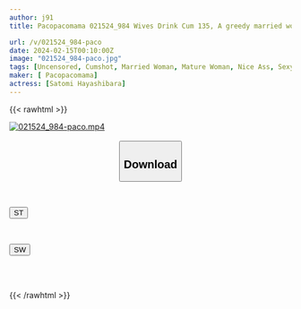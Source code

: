 ```yaml
---
author: j91
title: Pacopacomama 021524_984 Wives Drink Cum 135, A greedy married woman who swallows thick sperm three times Sstomi Hayashibara

url: /v/021524_984-paco
date: 2024-02-15T00:10:00Z
image: "021524_984-paco.jpg"
tags: [Uncensored, Cumshot, Married Woman, Mature Woman, Nice Ass, Sexy Legs, Shaved, Slender]
maker: [ Pacopacomama]
actress: [Satomi Hayashibara]
---
```



{{< rawhtml >}}

<div class="video" data-videoid="lWrjPD0z1ac7Q2W">
    <a href="javascript:;">
        <img src="/v/021524_984-paco/021524_984-paco.jpg" width="WIDTH" height="HEIGHT" alt="021524_984-paco.mp4" loading="lazy">
    </a>
</div>

<script type="text/javascript" src="https://j91.asia/asset/on-demand-st.js"></script>

<br>
  <link rel="stylesheet" href="https://j91.asia/asset/bs5.css">
  
  <center>
  <button class="btn btn-primary" type="button" data-bs-toggle="collapse" data-bs-target=".multi-collapse" aria-expanded="false" aria-controls="multiCollapseExample1 multiCollapseExample2"><h2>Download</h2></button></center>
</p>
<div class="row">
  <div class="col">
    <div class="collapse multi-collapse" id="multiCollapseExample1">
      <div class="card card-body">
	      	      <br>
<div class="buttons">  
<p><a href="https://streamtape.to/v/lWrjPD0z1ac7Q2W" target="_blank"><button class="btn-hover color-3"><i class="fa fa-download"></i> ST</button></a></p></div>
    </div>
  </div>
</div>
  <div class="col">
    <div class="collapse multi-collapse" id="multiCollapseExample2">
      <div class="card card-body">
	      <br>
<div class="buttons">
<p><a href="https://cdnwish.com/u87rxlvhsel2" target="_blank"><button class="btn-hover color-2"><i class="fa fa-download"></i> SW</button></a></p></div>
<br><br>
      </div>
    </div>
  </div>
</div>

{{< /rawhtml >}}